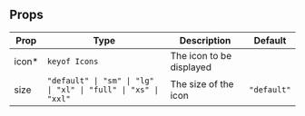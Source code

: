 <!-- This file is automatically generated, do not edit manually. -->

<script setup>
import AppIconPlayground from './AppIconPlayground.vue'
</script>

<AppIconPlayground />

## Props

| Prop | Type | Description | Default |
| ---- | ---- | ----------- | ------- |
| icon* | `keyof Icons` | The icon to be displayed |  |
| size | `"default" \| "sm" \| "lg" \| "xl" \| "full" \| "xs" \| "xxl"` | The size of the icon | `"default"` |

